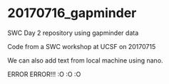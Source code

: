 # 20170716_gapminder
SWC Day 2 repository using gapminder data

Code from a SWC workshop at UCSF on 20170715

We can also add text from local machine using nano.

ERROR ERROR!!! :O :O :O
